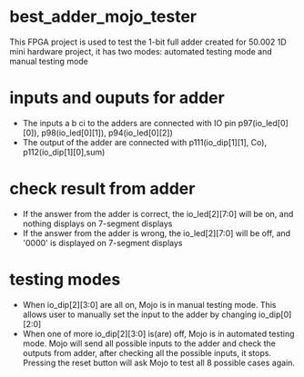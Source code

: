 # best_adder_mojo_tester
This FPGA project is used to test the 1-bit full adder created for 50.002 1D mini hardware project, it has two modes: automated testing mode and manual testing mode


# inputs and ouputs for adder
* The inputs a b ci to the adders are connected with IO pin p97(io_led[0][0]), p98(io_led[0][1]), p94(io_led[0][2])
* The output of the adder are connected with p111(io_dip[1][1], Co), p112(io_dip[1][0],sum)


# check result from adder
* If the answer from the adder is correct, the io_led[2][7:0] will be on, and nothing displays on 7-segment displays
* If the answer from the adder is wrong, the io_led[2][7:0] will be off, and '0000' is displayed on 7-segment displays


# testing modes
* When io_dip[2][3:0] are all on, Mojo is in manual testing mode. This allows user to manually set the input to the adder by changing io_dip[0][2:0]
* When one of more io_dip[2][3:0] is(are) off, Mojo is in automated testing mode. Mojo will send all possible inputs to the adder and check the outputs from adder, after checking all the possible inputs, it stops. Pressing the reset button will ask Mojo to test all 8 possible cases again.
